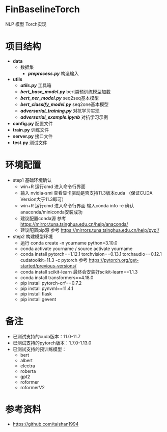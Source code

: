 # FinBaselineTorch
NLP 模型 Torch实现
# 项目结构
- **data**
  - 数据集
    - ***preprocess.py*** 构造输入
- **utils**
  - ***utils.py*** 工具箱
  - ***bert_base_model.py*** bert类预训练模型加载
  - ***bert_ner_model.py*** seq2seq基本模型
  - ***bert_classify_model.py*** seq2one基本模型
  - ***adversarial_training.py*** 对抗学习实现
  - ***adversarial_example.ipynb*** 对抗学习示例
- **config.py** 配置文件
- **train.py** 训练文件
- **server.py** 接口文件
- **test.py** 测试文件
# 环境配置
- step1 基础环境确认
  - win+R 运行cmd 进入命令行界面
  - 输入 nvidia-smi 查看显卡驱动是否支持11.3版本cuda （保证CUDA Version大于11.3即可）
  - win+R 运行cmd 进入命令行界面 输入conda info -e 确认anaconda/miniconda安装成功
  - 建议配置conda源 参考 https://mirror.tuna.tsinghua.edu.cn/help/anaconda/
  - 建议配置pip源   参考 https://mirrors.tuna.tsinghua.edu.cn/help/pypi/
- step2 构建模型环境
  - 运行 conda create -n yourname python=3.10.0
  - conda activate yourname / source activate yourname
  - conda install pytorch==1.12.1 torchvision==0.13.1 torchaudio==0.12.1 cudatoolkit=11.3 -c pytorch 参考 https://pytorch.org/get-started/previous-versions/
  - conda install scikit-learn  最终会安装好scikit-learn==1.1.3
  - conda install transformers==4.18.0
  - pip install pytorch-crf==0.7.2
  - pip install pynvml==11.4.1
  - pip install flask 
  - pip install gevent
 # 备注
 - 已测试支持的cuda版本：11.0-11.7
 - 已测试支持的pytorch版本：1.7.0-1.13.0
 - 已测试支持的预训练模型：
    - bert
    - albert
    - electra
    - roberta
    - gpt2
    - roformer
    - roformerV2
 # 参考资料
 - https://github.com/taishan1994
